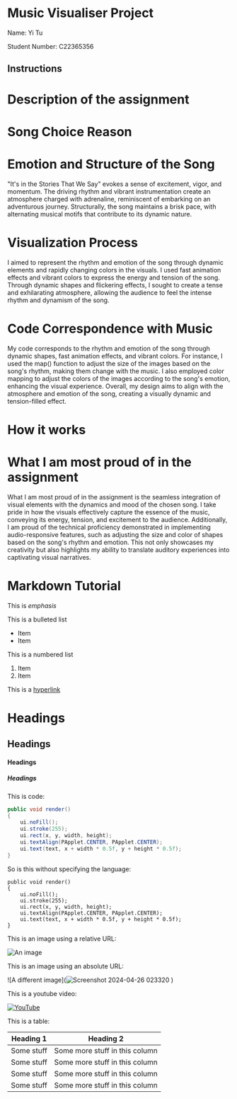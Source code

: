 # Music Visualiser Project

Name: Yi Tu

Student Number: C22365356

## Instructions

# Description of the assignment

# Song Choice Reason

# Emotion and Structure of the Song

"It's in the Stories That We Say" evokes a sense of excitement, vigor, and momentum. The driving rhythm and vibrant instrumentation create an atmosphere charged with adrenaline, reminiscent of embarking on an adventurous journey. Structurally, the song maintains a brisk pace, with alternating musical motifs that contribute to its dynamic nature.

# Visualization Process

I aimed to represent the rhythm and emotion of the song through dynamic elements and rapidly changing colors in the visuals. I used fast animation effects and vibrant colors to express the energy and tension of the song. Through dynamic shapes and flickering effects, I sought to create a tense and exhilarating atmosphere, allowing the audience to feel the intense rhythm and dynamism of the song.

# Code Correspondence with Music

My code corresponds to the rhythm and emotion of the song through dynamic shapes, fast animation effects, and vibrant colors. For instance, I used the map() function to adjust the size of the images based on the song's rhythm, making them change with the music. I also employed color mapping to adjust the colors of the images according to the song's emotion, enhancing the visual experience. Overall, my design aims to align with the atmosphere and emotion of the song, creating a visually dynamic and tension-filled effect.


# How it works

# What I am most proud of in the assignment

What I am most proud of in the assignment is the seamless integration of visual elements with the dynamics and mood of the chosen song. I take pride in how the visuals effectively capture the essence of the music, conveying its energy, tension, and excitement to the audience. Additionally, I am proud of the technical proficiency demonstrated in implementing audio-responsive features, such as adjusting the size and color of shapes based on the song's rhythm and emotion. This not only showcases my creativity but also highlights my ability to translate auditory experiences into captivating visual narratives. 


# Markdown Tutorial

This is *emphasis*

This is a bulleted list

- Item
- Item

This is a numbered list

1. Item
1. Item

This is a [hyperlink](http://bryanduggan.org)

# Headings
## Headings
#### Headings
##### Headings

This is code:

```Java
public void render()
{
	ui.noFill();
	ui.stroke(255);
	ui.rect(x, y, width, height);
	ui.textAlign(PApplet.CENTER, PApplet.CENTER);
	ui.text(text, x + width * 0.5f, y + height * 0.5f);
}
```

So is this without specifying the language:

```
public void render()
{
	ui.noFill();
	ui.stroke(255);
	ui.rect(x, y, width, height);
	ui.textAlign(PApplet.CENTER, PApplet.CENTER);
	ui.text(text, x + width * 0.5f, y + height * 0.5f);
}
```

This is an image using a relative URL:

![An image](images/p8.png)

This is an image using an absolute URL:

![A different image](![Screenshot 2024-04-26 023320](https://github.com/tuyi3008/MusicVisuals/assets/73605412/f5d4dbf9-bb88-415b-b485-166e2cc48751)
)

This is a youtube video:

[![YouTube](https://github.com/tuyi3008/MusicVisuals/assets/73605412/d2ffb65f-179c-4c6e-9f1a-f3da163496ca)
]()

This is a table:

| Heading 1 | Heading 2 |
|-----------|-----------|
|Some stuff | Some more stuff in this column |
|Some stuff | Some more stuff in this column |
|Some stuff | Some more stuff in this column |
|Some stuff | Some more stuff in this column |

